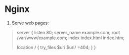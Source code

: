 # Nginx

1. Serve web pages:

> server {
>    listen 80;
>    server_name example.com;
>    root /var/www/example.com;
>    index index.html index.htm;
>
>    location / {
>        try_files $uri $uri/ =404;
>    }
> }

